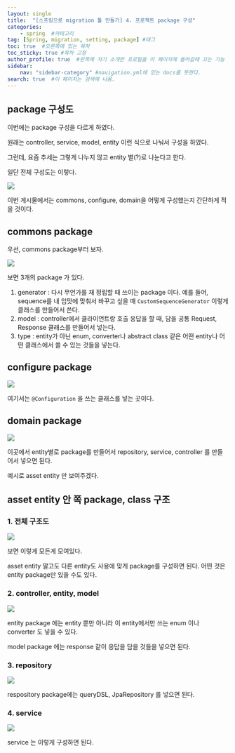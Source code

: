 ```yaml
---
layout: single
title:  "[스프링으로 migration 툴 만들기] 4. 프로젝트 package 구성"
categories: 
    - spring  #카테고리
tag: [Spring, migration, setting, package] #태그
toc: true  #오른쪽에 있는 목차
toc_sticky: true #목차 고정
author_profile: true  #왼쪽에 자기 소개란 프로필을 이 페이지에 들어갈때 끄는 기능
sidebar:
    nav: "sidebar-category" #navigation.yml에 있는 docs를 뜻한다.
search: true  #이 페이지는 검색에 나옴.
---
```


## package 구성도

이번에는 package 구성을 다르게 하였다. 

원래는 controller, service, model, entity 이런 식으로 나눠서 구성을 하였다.

그런데, 요즘 추세는 그렇게 나누지 않고 entity 별(?)로 나눈다고 한다.


일단 전체 구성도는 이렇다. 

![](/assets/images/2023/03/28/tool1.png)

이번 게시물에서는 commons, configure, domain을 어떻게 구성했는지 간단하게 적을 것이다.

## commons package

우선, commons package부터 보자.

![](/assets/images/2023/03/28/tool2.png)

보면 3개의 package 가 있다.

1. generator : 다시 무언가를 재 정립할 때 쓰이는 package 이다. 예를 들어, sequence를 내 입맛에 맞춰서 바꾸고 싶을 때 `CustomSequenceGenerator` 이렇게 클래스를 만들어서 쓴다.
2. model : controller에서 클라이언트랑 호출 응답을 할 때, 담을 공통 Request, Response 클래스를 만들어서 넣는다. 
3. type : entity가 아닌 enum, converter나 abstract class 같은 어떤 entity나 어떤 클래스에서 쓸 수 있는 것들을 넣는다.


## configure package

![](/assets/images/2023/03/28/tool3.png)

여기서는 `@Configuration` 을 쓰는 클래스를 넣는 곳이다.


## domain package

![](/assets/images/2023/03/28/tool4.png)

이곳에서 entity별로 package를 만들어서 repository, service, controller 를 만들어서 넣으면 된다.

예시로 asset entity 만 보여주겠다.


## asset entity 안 쪽 package, class 구조

### 1. 전체 구조도

![](/assets/images/2023/03/28/tool5.png)

보면 이렇게 모든게 모여있다. 

asset entity 말고도 다른 entity도 사용에 맞게 package를 구성하면 된다. 어떤 것은 entity package만 있을 수도 있다.

### 2. controller, entity, model

![](/assets/images/2023/03/28/tool6.png)

entity package 에는 entity 뿐만 아니라 이 entity에서만 쓰는 enum 이나 converter 도 넣을 수 있다.

model package 에는 response 같이 응답을 담을 것들을 넣으면 된다.

### 3. repository 

![](/assets/images/2023/03/28/tool7.png)

respository package에는 queryDSL, JpaRepository 를 넣으면 된다.

### 4. service 

![](/assets/images/2023/03/28/tool8.png)

service 는 이렇게 구성하면 된다. 

